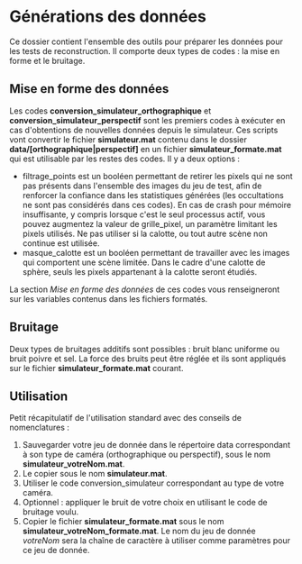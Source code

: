# Générations des données

Ce dossier contient l'ensemble des outils pour préparer les données pour les tests de reconstruction. Il comporte deux types de codes : la mise en forme et le bruitage.

## Mise en forme des données

Les codes **conversion_simulateur_orthographique** et **conversion_simulateur_perspectif** sont les premiers codes à exécuter en cas d'obtentions de nouvelles données depuis le simulateur. Ces scripts vont convertir le fichier **simulateur.mat** contenu dans le dossier **data/[orthographique|perspectif]** en un fichier **simulateur_formate.mat** qui est utilisable par les restes des codes.
Il y a deux options :
- filtrage\_points est un booléen permettant de retirer les pixels qui ne sont pas présents dans l'ensemble des images du jeu de test, afin de renforcer la confiance dans les statistiques générées (les occultations ne sont pas considérés dans ces codes). En cas de crash pour mémoire insuffisante, y compris lorsque c'est le seul processus actif, vous pouvez augmentez la valeur de grille\_pixel, un paramètre limitant les pixels utilisés. Ne pas utiliser si la calotte, ou tout autre scène non continue est utilisée.
- masque_calotte est un booléen permettant de travailler avec les images qui comportent une scène limitée. Dans le cadre d'une calotte de sphère, seuls les pixels appartenant à la calotte seront étudiés.

La section *Mise en forme des données* de ces codes vous renseigneront sur les variables contenus dans les fichiers formatés.

## Bruitage

Deux types de bruitages additifs sont possibles : bruit blanc uniforme ou bruit poivre et sel. La force des bruits peut être réglée et ils sont appliqués sur le fichier **simulateur_formate.mat** courant.

## Utilisation

Petit récapitulatif de l'utilisation standard avec des conseils de nomenclatures :
1. Sauvegarder votre jeu de donnée dans le répertoire data correspondant à son type de caméra (orthographique ou perspectif), sous le nom **simulateur_votreNom.mat**.
2. Le copier sous le nom **simulateur.mat**.
3. Utiliser le code conversion\_simulateur correspondant au type de votre caméra.
4. Optionnel : appliquer le bruit de votre choix en utilisant le code de bruitage voulu.
5. Copier le fichier **simulateur_formate.mat** sous le nom **simulateur_votreNom_formate.mat**. Le nom du jeu de donnée *votreNom* sera la chaîne de caractère à utiliser comme paramètres pour ce jeu de donnée.
